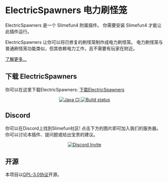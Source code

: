 # ElectricSpawners 电力刷怪笼

ElectricSpawners 是一个 Slimefun4 附属插件。
你需要安装 Slimefun4 才能让此插件运行。

ElectricSpawners 让你可以将已修复的刷怪笼制作成电力刷怪笼。
电力刷怪笼与普通刷怪笼功能类似，但其依赖电力工作，且不需要有玩家在附近。

[了解更多...](https://slimefun.guizhanss.wiki/Addons)

## 下载 ElectricSpawners

你可以在这里下载ElectricSpawners: [下载ElectricSpawners](https://builds.guizhanss.net/ybw0014/ElectricSpawners-CN/master)

<p align="center">
  <a href="https://github.com/ybw0014/ElectricSpawners-CN/actions/workflows/maven.yml">
    <img src="https://github.com/ybw0014/ElectricSpawners-CN/actions/workflows/maven.yml/badge.svg" alt="Java CI"/>
  </a>

  <a href="https://builds.guizhanss.net/ybw0014/ElectricSpawners-CN/master">
    <img src="https://builds.guizhanss.net/f/ybw0014/ElectricSpawners-CN/master/badge.svg" alt="Build status"/>
  </a>
</p>

## Discord

你可以在Discord上找到Slimefun社区!
点击下方的图片即可加入我们的服务器。你可以讨论本插件、提问题或给出宝贵的建议。

<p align="center">
  <a href="https://discord.gg/fsD4Bkh">
    <img src="https://img.shields.io/discord/565557184348422174?color=7289DA&label=Discord&style=for-the-badge" alt="Discord Invite"/>
  </a>
</p>

## 开源
本项目以[GPL-3.0协议](/LICENSE)开源。
